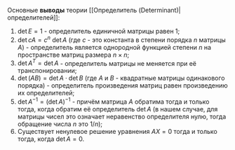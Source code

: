 Основные **выводы** теории [[Определитель (Determinant)|определителей]]:
1. $\det{E} = 1$ - определитель единичной матрицы равен 1;
2. $\det{cA}=c^n\:\det{A}$ (где $c$ - это константа в степени порядка $n$ матрицы $A$) - определитель является однородной функцией степени $n$ на пространстве матриц размера $n\times n$;
3. $\det{A^T}=\det{A}$ - определитель матрицы не меняется при её транспонировании;
4. $\det(AB)=\det{A} \cdot \det{B}$ (где $A$ и $B$ - квадратные матрицы одинакового порядка) - определитель произведения матриц равен произведению их определителей;
5. $\det{A^{-1}}=(\det{A})^{-1}$ - причём матрица $A$ обратима тогда и только тогда, когда обратим её определитель $\det{A}$ (в нашем случае, для матрицы чисел это означает неравенство определителя нулю, тогда обращение числа $n$ это $1/n$);
6. Существует ненулевое решение уравнения $AX=0$ тогда и только тогда, когда $\det{A}=0$.